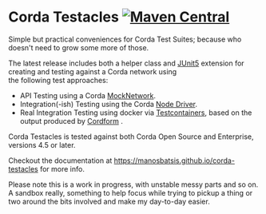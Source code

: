 # Corda Testacles [![Maven Central](https://img.shields.io/maven-central/v/com.github.manosbatsis.corda.testacles/corda-testacles-testcontainers.svg)](https://repo1.maven.org/maven2/com/github/manosbatsis/corda/testacles/) 
<!--
![CircleCI](https://img.shields.io/circleci/build/github/manosbatsis/corda-testacles)
-->

Simple but practical conveniences for Corda Test Suites; 
because who doesn't need to grow some more of those. 

The latest release includes both a helper class and 
[JUnit5](https://junit.org/junit5) 
extension for creating and testing against a Corda network using  
the following test approaches:

- API Testing using a Corda [MockNetwork](https://docs.corda.net/docs/corda-os/4.6/api-testing.html#flow-testing).
- Integration(-ish) Testing using the Corda [Node Driver](https://docs.corda.net/docs/corda-os/4.6/tutorial-integration-testing.html).
- Real Integration Testing using docker via [Testcontainers](https://www.testcontainers.org/), 
based on the output produced by [Cordform](https://docs.corda.net/docs/corda-os/4.6/generating-a-node.html) .
 
Corda Testacles is tested against both Corda Open Source 
and Enterprise, versions 4.5 or later. 

Checkout the documentation at https://manosbatsis.github.io/corda-testacles for more info.

Please note this is a work in progress, with unstable messy 
parts and so on. A sandbox really, something to help focus while trying 
to pickup a thing or two around the bits involved and make my 
day-to-day easier.



